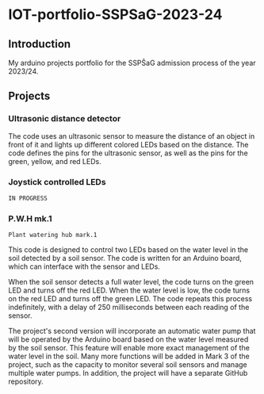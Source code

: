 # IOT-portfolio-SSPSaG-2023-24
## Introduction
My arduino projects portfolio for the SSPŠaG admission process of the year 2023/24.
## Projects
### Ultrasonic distance detector
The code uses an ultrasonic sensor to measure the distance of an object in front of it and lights up different colored LEDs based on the distance. The code defines the pins for the ultrasonic sensor, as well as the pins for the green, yellow, and red LEDs.
### Joystick controlled LEDs
```python
IN PROGRESS
```
### P.W.H mk.1
```
Plant watering hub mark.1
```
This code is designed to control two LEDs based on the water level in the soil detected by a soil sensor. The code is written for an Arduino board, which can interface with the sensor and LEDs.

When the soil sensor detects a full water level, the code turns on the green LED and turns off the red LED. When the water level is low, the code turns on the red LED and turns off the green LED. The code repeats this process indefinitely, with a delay of 250 milliseconds between each reading of the sensor.

The project's second version will incorporate an automatic water pump that will be operated by the Arduino board based on the water level measured by the soil sensor. This feature will enable more exact management of the water level in the soil.
Many more functions will be added in Mark 3 of the project, such as the capacity to monitor several soil sensors and manage multiple water pumps. In addition, the project will have a separate GitHub repository.
